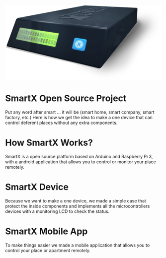![Alt text](https://github.com/mdluex/SmartX/blob/6a93f565fc52230d0653029e59a1eee2a7a7c911/SmartX-Designs/Device-Shoot.png?raw=true "Device Design")
# SmartX Open Source Project
Put any word after smart … it will be (smart home, smart company, smart factory, etc.)  Here is how we get the idea to make a one device that can control deferent places without any extra components. 

# How SmartX Works?
SmartX is a open source platform based on Arduino and Raspberry Pi 3, with a android application that allows you to control or monitor your place remotely. 

# SmartX Device
Because we want to make a one device, we made a simple case that protect the inside components and implements all the microcontrollers devices with a monitoring LCD to check the status. 

# SmartX Mobile App
To make things easier we made a mobile application that allows you to control your place or apartment remotely.
